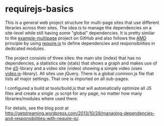 requirejs-basics
================

This is a general web project structure for multi-page sites that use different libraries across their sites. The idea is to manage the dependencies on a site-level while still having some "global" dependencies. It is pretty similar to the [example-multipage](https://github.com/requirejs/example-multipage) project on GitHub and also follows the [AMD](http://en.wikipedia.org/wiki/Asynchronous_module_definition) principle by using [require.js](http://requirejs.org/) to define dependencies and responsibilities in dedicated modules.

The project consists of three sites: the main site (index) that has no dependencies, a statistics site (stats) that shows a graph and makes use of the [d3](http://d3js.org/)-library and a video site (video) showing a simple video (uses [video.js](http://www.videojs.com/)-library). All sites use jQuery. There is a global common.js file that lists all major settings. That one is imported on all sub-pages.

I configured a build at tools/build.js that will automatically optimize all JS files and create a single .js script for any page, no matter how many libraries/modules where used there.

For details, see the blog post at http://getstreaming.wordpress.com/2013/10/28/managing-dependencies-and-responsibilities-with-require-js/.
